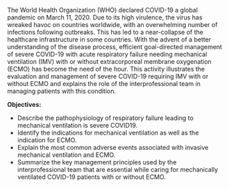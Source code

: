 The World Health Organization (WHO) declared COVID-19 a global pandemic on March 11, 2020. Due to its high virulence, the virus has wreaked havoc on countries worldwide, with an overwhelming number of infections following outbreaks. This has led to a near-collapse of the healthcare infrastructure in some countries. With the advent of a better understanding of the disease process, efficient goal-directed management of severe COVID-19 with acute respiratory failure needing mechanical ventilation (IMV) with or without extracorporeal membrane oxygenation (ECMO) has become the need of the hour. This activity illustrates the evaluation and management of severe COVID-19 requiring IMV with or without ECMO and explains the role of the interprofessional team in managing patients with this condition.

**Objectives:**
- Describe the pathophysiology of respiratory failure leading to mechanical ventilation is severe COVID19.
- Identify the indications for mechanical ventilation as well as the indication for ECMO.
- Explain the most common adverse events associated with invasive mechanical ventilation and ECMO.
- Summarize the key management principles used by the interprofessional team that are essential while caring for mechanically ventilated COVID-19 patients with or without ECMO.